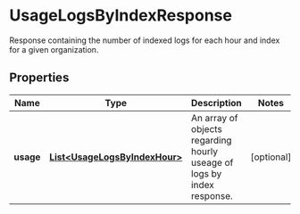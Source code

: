

# UsageLogsByIndexResponse

Response containing the number of indexed logs for each hour and index for a given organization.
## Properties

Name | Type | Description | Notes
------------ | ------------- | ------------- | -------------
**usage** | [**List&lt;UsageLogsByIndexHour&gt;**](UsageLogsByIndexHour.md) | An array of objects regarding hourly useage of logs by index response. |  [optional]



